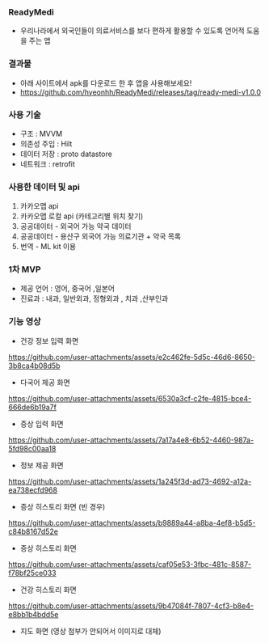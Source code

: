 ### ReadyMedi
- 우리나라에서 외국인들이 의료서비스를 보다 편하게 활용할 수 있도록 언어적 도움을 주는 앱

### 결과물
- 아래 사이트에서 apk를 다운로드 한 후 앱을 사용해보세요! 
- https://github.com/hyeonhh/ReadyMedi/releases/tag/ready-medi-v1.0.0

### 사용 기술
- 구조 : MVVM
- 의존성 주입 : Hilt
- 데이터 저장 : proto datastore
- 네트워크 : retrofit

### 사용한 데이터 및 api
1. 카카오맵 api
2. 카카오맵 로컬 api (카테고리별 위치 찾기)
3. 공공데이터 - 외국어 가능 약국 데이터
4. 공공데이터 - 용산구 외국어 가능 의료기관 + 약국 목록
5. 번역 - ML kit 이용

### 1차 MVP
- 제공 언어 : 영어, 중국어 ,일본어
- 진료과 : 내과, 일반외과, 정형외과 , 치과 ,산부인과

### 기능 영상

- 건강 정보 입력 화면 

https://github.com/user-attachments/assets/e2c462fe-5d5c-46d6-8650-3b8ca4b08d5b

- 다국어 제공 화면 

https://github.com/user-attachments/assets/6530a3cf-c2fe-4815-bce4-666de6b19a7f


- 증상 입력 화면 

https://github.com/user-attachments/assets/7a17a4e8-6b52-4460-987a-5fd98c00aa18

- 정보 제공 화면 

https://github.com/user-attachments/assets/1a245f3d-ad73-4692-a12a-ea738ecfd968


- 증상 히스토리 화면 (빈 경우)
  
https://github.com/user-attachments/assets/b9889a44-a8ba-4ef8-b5d5-c84b8167d52e


- 증상 히스토리 화면
  
https://github.com/user-attachments/assets/caf05e53-3fbc-481c-8587-f78bf25ce033

- 건강 히스토리 화면 

https://github.com/user-attachments/assets/9b47084f-7807-4cf3-b8e4-e8bb1b4bdd5e

- 지도 화면 (영상 첨부가 안되어서 이미지로 대체)
  
